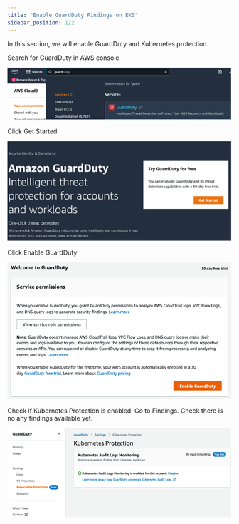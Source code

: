 ```yaml
---
title: "Enable GuardDuty Findings on EKS"
sidebar_position: 122
---
```



In this section, we will enable GuardDuty and Kubernetes protection.

Search for GuardDuty in AWS console

![](GDSearch.png)


Click Get Started

![](GDHome.png)


Click Enable GuardDuty


![](GDEnable.png)

Check if Kubernetes Protection is enabled. Go to Findings. Check there is no any findings available yet.

![](GDK8sEnable.png)
